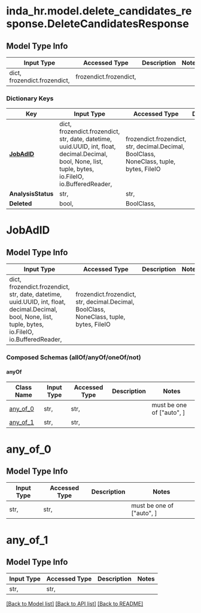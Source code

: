 # inda_hr.model.delete_candidates_response.DeleteCandidatesResponse

## Model Type Info
Input Type | Accessed Type | Description | Notes
------------ | ------------- | ------------- | -------------
dict, frozendict.frozendict,  | frozendict.frozendict,  |  | 

### Dictionary Keys
Key | Input Type | Accessed Type | Description | Notes
------------ | ------------- | ------------- | ------------- | -------------
**[JobAdID](#JobAdID)** | dict, frozendict.frozendict, str, date, datetime, uuid.UUID, int, float, decimal.Decimal, bool, None, list, tuple, bytes, io.FileIO, io.BufferedReader,  | frozendict.frozendict, str, decimal.Decimal, BoolClass, NoneClass, tuple, bytes, FileIO |  | 
**AnalysisStatus** | str,  | str,  |  | 
**Deleted** | bool,  | BoolClass,  |  | 

# JobAdID

## Model Type Info
Input Type | Accessed Type | Description | Notes
------------ | ------------- | ------------- | -------------
dict, frozendict.frozendict, str, date, datetime, uuid.UUID, int, float, decimal.Decimal, bool, None, list, tuple, bytes, io.FileIO, io.BufferedReader,  | frozendict.frozendict, str, decimal.Decimal, BoolClass, NoneClass, tuple, bytes, FileIO |  | 

### Composed Schemas (allOf/anyOf/oneOf/not)
#### anyOf
Class Name | Input Type | Accessed Type | Description | Notes
------------- | ------------- | ------------- | ------------- | -------------
[any_of_0](#any_of_0) | str,  | str,  |  | must be one of ["auto", ] 
[any_of_1](#any_of_1) | str,  | str,  |  | 

# any_of_0

## Model Type Info
Input Type | Accessed Type | Description | Notes
------------ | ------------- | ------------- | -------------
str,  | str,  |  | must be one of ["auto", ] 

# any_of_1

## Model Type Info
Input Type | Accessed Type | Description | Notes
------------ | ------------- | ------------- | -------------
str,  | str,  |  | 

[[Back to Model list]](../../README.md#documentation-for-models) [[Back to API list]](../../README.md#documentation-for-api-endpoints) [[Back to README]](../../README.md)

